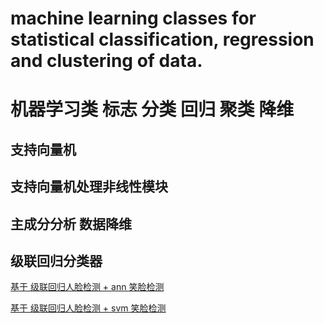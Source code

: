 # machine learning classes for statistical classification, regression and clustering of data.
# 机器学习类   标志 分类  回归 聚类 降维

## 支持向量机 


## 支持向量机处理非线性模块


## 主成分分析 数据降维


## 级联回归分类器
[基于 级联回归人脸检测 + ann 笑脸检测]()
   
[基于 级联回归人脸检测 + svm 笑脸检测]()
   
   
